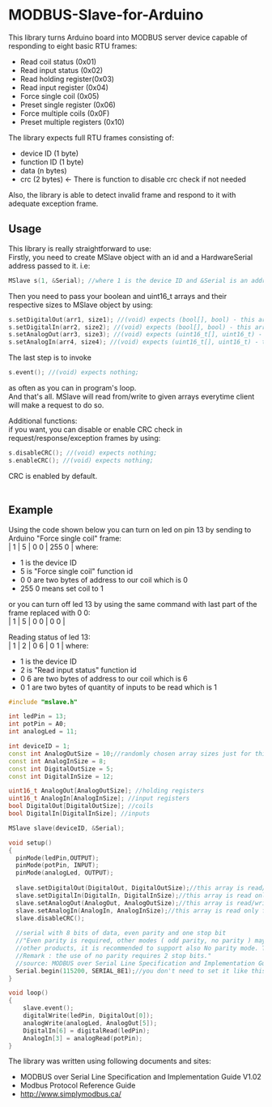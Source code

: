 # MODBUS-Slave-for-Arduino

This library turns Arduino board into MODBUS server device capable of responding to eight basic RTU frames:
+ Read coil status (0x01)
+ Read input status (0x02)
+ Read holding register(0x03)
+ Read input register (0x04)
+ Force single coil (0x05)
+ Preset single register (0x06)
+ Force multiple coils (0x0F)
+ Preset multiple registers (0x10)

The library expects full RTU frames consisting of:
+ device ID (1 byte)
+ function ID (1 byte)
+ data (n bytes)
+ crc (2 bytes) <- There is function to disable crc check if not needed

Also, the library is able to detect invalid frame and respond to it with adequate exception frame.

## Usage
This library is really straightforward to use: <br />
Firstly, you need to create MSlave object with an id and a HardwareSerial address passed to it. i.e:
```cpp
MSlave s(1, &Serial); //where 1 is the device ID and &Serial is an addres to standard Arduino Serial
```
Then you need to pass your boolean and uint16_t arrays and their respective sizes to MSlave object by using:
```cpp
s.setDigitalOut(arr1, size1); //(void) expects (bool[], bool) - this array is read/write for the client
s.setDigitalIn(arr2, size2); //(void) expects (bool[], bool) - this array is read only for the client
s.setAnalogOut(arr3, size3); //(void) expects (uint16_t[], uint16_t) - this array is read/write for the client
s.setAnalogIn(arr4, size4); //(void) expects (uint16_t[], uint16_t) - this array is read only for the client
```

The last step is to invoke 
```cpp
s.event(); //(void) expects nothing;
```
as often as you can in program's loop. <br />
And that's all. MSlave will read from/write to given arrays everytime client will make a request to do so. <br />

Additional functions: <br />
if you want, you can disable or enable CRC check in request/response/exception frames by using:
```cpp
s.disableCRC(); //(void) expects nothing;
s.enableCRC(); //(void) expects nothing;
```
CRC is enabled by default. <br /> <br />


## Example
Using the code shown below you can turn on led on pin 13 by sending to Arduino "Force single coil" frame: <br />
| 1 | 5 | 0 0 | 255 0 | where: <br />
+ 1 is the device ID
+ 5 is "Force single coil" function id
+ 0 0 are two bytes of address to our coil which is 0
+ 255 0 means set coil to 1

or you can turn off led 13 by using the same command with last part of the frame replaced with 0 0: <br />
| 1 | 5 | 0 0 | 0 0 |

Reading status of led 13: <br />
| 1 | 2 | 0 6 | 0 1 | where: <br />
+ 1 is the device ID
+ 2 is "Read input status" function id
+ 0 6 are two bytes of address to our coil which is 6
+ 0 1 are two bytes of quantity of inputs to be read which is 1
```cpp
#include "mslave.h"

int ledPin = 13;
int potPin = A0;
int analogLed = 11;

int deviceID = 1;
const int AnalogOutSize = 10;//randomly chosen array sizes just for this example 
const int AnalogInSize = 8;
const int DigitalOutSize = 5;
const int DigitalInSize = 12;

uint16_t AnalogOut[AnalogOutSize]; //holding registers
uint16_t AnalogIn[AnalogInSize]; //input registers
bool DigitalOut[DigitalOutSize]; //coils
bool DigitalIn[DigitalInSize]; //inputs

MSlave slave(deviceID, &Serial);

void setup()
{
  pinMode(ledPin,OUTPUT);
  pinMode(potPin, INPUT);
  pinMode(analogLed, OUTPUT);
  
  slave.setDigitalOut(DigitalOut, DigitalOutSize);//this array is read/write for the client
  slave.setDigitalIn(DigitalIn, DigitalInSize);//this array is read only for the client
  slave.setAnalogOut(AnalogOut, AnalogOutSize);//this array is read/write for the client
  slave.setAnalogIn(AnalogIn, AnalogInSize);//this array is read only for the client
  slave.disableCRC();
  
  //serial with 8 bits of data, even parity and one stop bit
  //"Even parity is required, other modes ( odd parity, no parity ) may also be used. In order to ensure a maximum compatibility with
  //other products, it is recommended to support also No parity mode. The default parity mode must be even parity.
  //Remark : the use of no parity requires 2 stop bits."
  //source: MODBUS over Serial Line Specification and Implementation Guide V1.02
  Serial.begin(115200, SERIAL_8E1);//you don't need to set it like this but make sure both client and server use equally configured serial
}

void loop()
{
    slave.event();
    digitalWrite(ledPin, DigitalOut[0]);
    analogWrite(analogLed, AnalogOut[5]);
    DigitalIn[6] = digitalRead(ledPin);
    AnalogIn[3] = analogRead(potPin);
}
```

The library was written using following documents and sites:
+ MODBUS over Serial Line Specification and Implementation Guide V1.02
+ Modbus Protocol Reference Guide
+ http://www.simplymodbus.ca/

